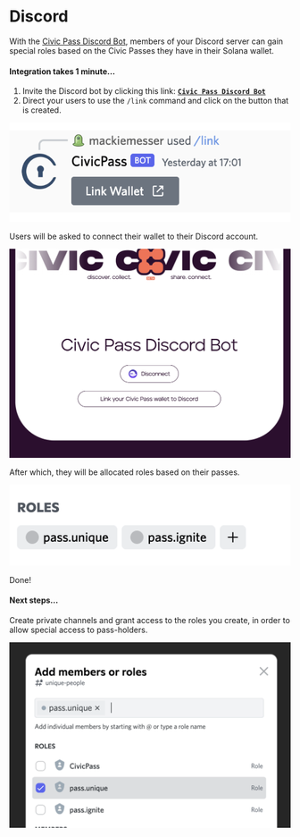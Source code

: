 # Discord

With the [Civic Pass Discord Bot](https://discord.com/api/oauth2/authorize?client\_id=984369541108875327\&permissions=2415937536\&redirect\_uri=https%3A%2F%2Fapi.civic.com%2Fdiscord%2Fregister\&response\_type=code\&scope=bot%20identify%20applications.commands), members of your Discord server can gain special roles based on the Civic Passes they have in their Solana wallet.

#### Integration takes 1 minute...

1. Invite the Discord bot by clicking this link:  [**`Civic Pass Discord Bot`**](https://discord.com/api/oauth2/authorize?client\_id=984369541108875327\&permissions=2415937536\&redirect\_uri=https%3A%2F%2Fapi.civic.com%2Fdiscord%2Fregister\&response\_type=code\&scope=bot%20identify%20applications.commands)
2. Direct your users to use the `/link` command and click on the button that is created.

![](<../../../.gitbook/assets/image (35).png>)

Users will be asked to connect their wallet to their Discord account.

![](<../../../.gitbook/assets/image (13).png>)

After which, they will be allocated roles based on their passes.

![](<../../../.gitbook/assets/image (24).png>)

Done!

#### Next steps...&#x20;

Create private channels and grant access to the roles you create, in order to allow special access to pass-holders.

![](<../../../.gitbook/assets/image (17).png>)

